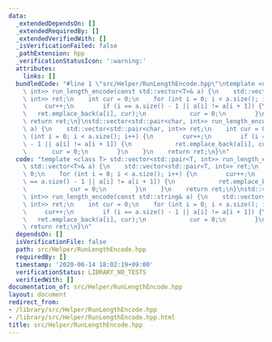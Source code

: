 ```yaml
---
data:
  _extendedDependsOn: []
  _extendedRequiredBy: []
  _extendedVerifiedWith: []
  _isVerificationFailed: false
  _pathExtension: hpp
  _verificationStatusIcon: ':warning:'
  attributes:
    links: []
  bundledCode: "#line 1 \"src/Helper/RunLengthEncode.hpp\"\ntemplate <class T> std::vector<std::pair<T,\
    \ int>> run_length_encode(const std::vector<T>& a) {\n    std::vector<std::pair<T,\
    \ int>> ret;\n    int cur = 0;\n    for (int i = 0; i < a.size(); i++) {\n   \
    \     cur++;\n        if (i == a.size() - 1 || a[i] != a[i + 1]) {\n         \
    \   ret.emplace_back(a[i], cur);\n            cur = 0;\n        }\n    }\n   \
    \ return ret;\n}\nstd::vector<std::pair<char, int>> run_length_encode(const std::string&\
    \ a) {\n    std::vector<std::pair<char, int>> ret;\n    int cur = 0;\n    for\
    \ (int i = 0; i < a.size(); i++) {\n        cur++;\n        if (i == a.size()\
    \ - 1 || a[i] != a[i + 1]) {\n            ret.emplace_back(a[i], cur);\n     \
    \       cur = 0;\n        }\n    }\n    return ret;\n}\n"
  code: "template <class T> std::vector<std::pair<T, int>> run_length_encode(const\
    \ std::vector<T>& a) {\n    std::vector<std::pair<T, int>> ret;\n    int cur =\
    \ 0;\n    for (int i = 0; i < a.size(); i++) {\n        cur++;\n        if (i\
    \ == a.size() - 1 || a[i] != a[i + 1]) {\n            ret.emplace_back(a[i], cur);\n\
    \            cur = 0;\n        }\n    }\n    return ret;\n}\nstd::vector<std::pair<char,\
    \ int>> run_length_encode(const std::string& a) {\n    std::vector<std::pair<char,\
    \ int>> ret;\n    int cur = 0;\n    for (int i = 0; i < a.size(); i++) {\n   \
    \     cur++;\n        if (i == a.size() - 1 || a[i] != a[i + 1]) {\n         \
    \   ret.emplace_back(a[i], cur);\n            cur = 0;\n        }\n    }\n   \
    \ return ret;\n}\n"
  dependsOn: []
  isVerificationFile: false
  path: src/Helper/RunLengthEncode.hpp
  requiredBy: []
  timestamp: '2020-06-14 18:02:19+09:00'
  verificationStatus: LIBRARY_NO_TESTS
  verifiedWith: []
documentation_of: src/Helper/RunLengthEncode.hpp
layout: document
redirect_from:
- /library/src/Helper/RunLengthEncode.hpp
- /library/src/Helper/RunLengthEncode.hpp.html
title: src/Helper/RunLengthEncode.hpp
---
```

